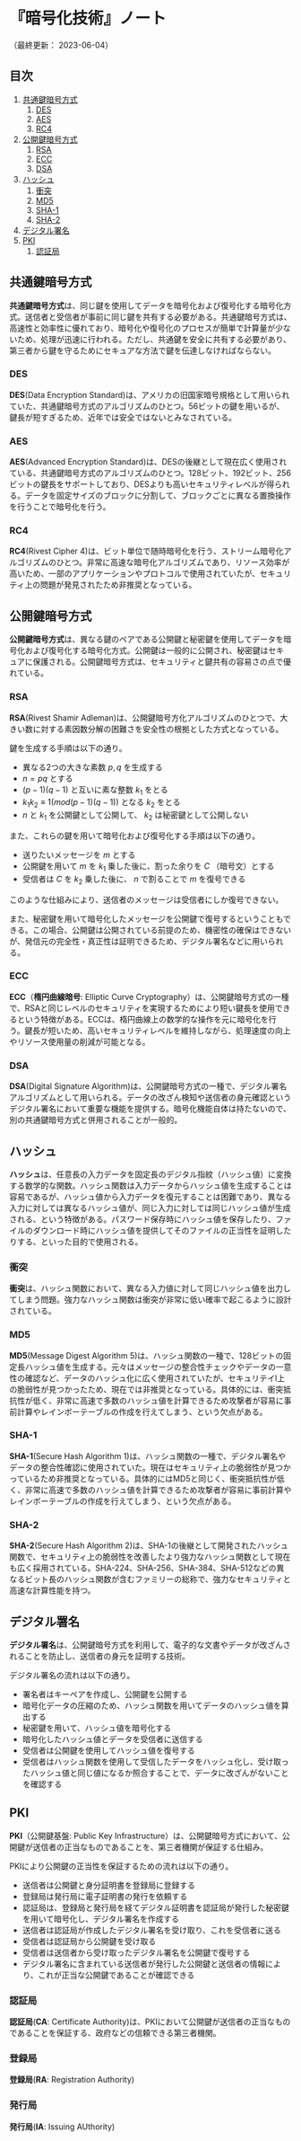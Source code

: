 # 『暗号化技術』ノート

（最終更新： 2023-06-04）


## 目次

1. [共通鍵暗号方式](#共通鍵暗号方式)
	1. [DES](#des)
	1. [AES](#aes)
	1. [RC4](#rc4)
1. [公開鍵暗号方式](#公開鍵暗号方式)
	1. [RSA](#rsa)
	1. [ECC](#ecc)
	1. [DSA](#dsa)
1. [ハッシュ](#ハッシュ)
	1. [衝突](#衝突)
	1. [MD5](#md5)
	1. [SHA-1](#sah-1)
	1. [SHA-2](#sah-2)
1. [デジタル署名](#デジタル署名)
1. [PKI](#pki)
	1. [認証局](#認証局)


## 共通鍵暗号方式

**共通鍵暗号方式**は、同じ鍵を使用してデータを暗号化および復号化する暗号化方式。送信者と受信者が事前に同じ鍵を共有する必要がある。共通鍵暗号方式は、高速性と効率性に優れており、暗号化や復号化のプロセスが簡単で計算量が少ないため、処理が迅速に行われる。ただし、共通鍵を安全に共有する必要があり、第三者から鍵を守るためにセキュアな方法で鍵を伝達しなければならない。

### DES

**DES**(Data Encryption Standard)は、アメリカの旧国家暗号規格として用いられていた、共通鍵暗号方式のアルゴリズムのひとつ。56ビットの鍵を用いるが、鍵長が短すぎるため、近年では安全ではないとみなされている。

### AES

**AES**(Advanced Encryption Standard)は、DESの後継として現在広く使用されている、共通鍵暗号方式のアルゴリズムのひとつ。128ビット、192ビット、256ビットの鍵長をサポートしており、DESよりも高いセキュリティレベルが得られる。データを固定サイズのブロックに分割して、ブロックごとに異なる置換操作を行うことで暗号化を行う。

### RC4

**RC4**(Rivest Cipher 4)は、ビット単位で随時暗号化を行う、ストリーム暗号化アルゴリズムのひとつ。非常に高速な暗号化アルゴリズムであり、リソース効率が高いため、一部のアプリケーションやプロトコルで使用されていたが、セキュリティ上の問題が発見されたため非推奨となっている。


## 公開鍵暗号方式

**公開鍵暗号方式**は、異なる鍵のペアである公開鍵と秘密鍵を使用してデータを暗号化および復号化する暗号化方式。公開鍵は一般的に公開され、秘密鍵はセキュアに保護される。公開鍵暗号方式は、セキュリティと鍵共有の容易さの点で優れている。

### RSA

**RSA**(Rivest Shamir Adleman)は、公開鍵暗号方化アルゴリズムのひとつで、大きい数に対する素因数分解の困難さを安全性の根拠とした方式となっている。

鍵を生成する手順は以下の通り。

- 異なる2つの大きな素数 $p, q$ を生成する
- $n = pq$ とする
- $(p - 1)(q - 1)$ と互いに素な整数 $k_1$ をとる
- $k_1 k_2 \equiv 1 (mod (p - 1)(q - 1))$ となる $k_2$ をとる
- $n$ と $k_1$ を公開鍵として公開して、 $k_2$ は秘密鍵として公開しない

また、これらの鍵を用いて暗号化および復号化する手順は以下の通り。

- 送りたいメッセージを $m$ とする
- 公開鍵を用いて $m$ を $k_1$ 乗した後に、割った余りを $C$ （暗号文）とする
- 受信者は $C$ を $k_2$ 乗した後に、 $n$ で割ることで $m$ を復号できる

このような仕組みにより、送信者のメッセージは受信者にしか復号できない。

また、秘密鍵を用いて暗号化したメッセージを公開鍵で復号するということもできる。この場合、公開鍵は公開されている前提のため、機密性の確保はできないが、発信元の完全性・真正性は証明できるため、デジタル署名などに用いられる。

### ECC

**ECC**（**楕円曲線暗号**: Elliptic Curve Cryptography）は、公開鍵暗号方式の一種で、RSAと同じレベルのセキュリティを実現するためにより短い鍵長を使用できるという特徴がある。ECCは、楕円曲線上の数学的な操作を元に暗号化を行う。鍵長が短いため、高いセキュリティレベルを維持しながら、処理速度の向上やリソース使用量の削減が可能となる。

### DSA

**DSA**(Digital Signature Algorithm)は、公開鍵暗号方式の一種で、デジタル署名アルゴリズムとして用いられる。データの改ざん検知や送信者の身元確認というデジタル署名において重要な機能を提供する。暗号化機能自体は持たないので、別の共通鍵暗号方式と併用されることが一般的。


## ハッシュ

**ハッシュ**は、任意長の入力データを固定長のデジタル指紋（ハッシュ値）に変換する数学的な関数。ハッシュ関数は入力データからハッシュ値を生成することは容易であるが、ハッシュ値から入力データを復元することは困難であり、異なる入力に対しては異なるハッシュ値が、同じ入力に対しては同じハッシュ値が生成される、という特徴がある。パスワード保存時にハッシュ値を保存したり、ファイルのダウンロード時にハッシュ値を提供してそのファイルの正当性を証明したりする、といった目的で使用される。

### 衝突

**衝突**は、ハッシュ関数において、異なる入力値に対して同じハッシュ値を出力してしまう問題。強力なハッシュ関数は衝突が非常に低い確率で起こるように設計されている。

### MD5

**MD5**(Message Digest Algorithm 5)は、ハッシュ関数の一種で、128ビットの固定長ハッシュ値を生成する。元々はメッセージの整合性チェックやデータの一意性の確認など、データのハッシュ化に広く使用されていたが、セキュリテイl上の脆弱性が見つかったため、現在では非推奨となっている。具体的には、衝突抵抗性が低く、非常に高速で多数のハッシュ値を計算できるため攻撃者が容易に事前計算やレインボーテーブルの作成を行えてしまう、という欠点がある。

### SHA-1

**SHA-1**(Secure Hash Algorithm 1)は、ハッシュ関数の一種で、デジタル署名やデータの整合性確認に使用されていた。現在はセキュリティ上の脆弱性が見つかっているため非推奨となっている。具体的にはMD5と同じく、衝突抵抗性が低く、非常に高速で多数のハッシュ値を計算できるため攻撃者が容易に事前計算やレインボーテーブルの作成を行えてしまう、という欠点がある。

### SHA-2

**SHA-2**(Secure Hash Algorithm 2)は、SHA-1の後継として開発されたハッシュ関数で、セキュリティ上の脆弱性を改善したより強力なハッシュ関数として現在も広く採用されている。SHA-224、SHA-256、SHA-384、SHA-512などの異なるビット長のハッシュ関数が含むファミリーの総称で、強力なセキュリティと高速な計算性能を持つ。


## デジタル署名

**デジタル署名**は、公開鍵暗号方式を利用して、電子的な文書やデータが改ざんされることを防止し、送信者の身元を証明する技術。

デジタル署名の流れは以下の通り。

- 署名者はキーペアを作成し、公開鍵を公開する
- 暗号化データの圧縮のため、ハッシュ関数を用いてデータのハッシュ値を算出する
- 秘密鍵を用いて、ハッシュ値を暗号化する
- 暗号化したハッシュ値とデータを受信者に送信する
- 受信者は公開鍵を使用してハッシュ値を復号する
- 受信者はハッシュ関数を使用して受信したデータをハッシュ化し、受け取ったハッシュ値と同じ値になるか照合することで、データに改ざんがないことを確認する


## PKI

**PKI**（公開鍵基盤: Public Key Infrastructure）は、公開鍵暗号方式において、公開鍵が送信者の正当なものであることを、第三者機関が保証する仕組み。

PKIにより公開鍵の正当性を保証するための流れは以下の通り。

- 送信者は公開鍵と身分証明書を登録局に登録する
- 登録局は発行局に電子証明書の発行を依頼する
- 認証局は、登録局と発行局を経てデジタル証明書を認証局が発行した秘密鍵を用いて暗号化し、デジタル署名を作成する
- 送信者は認証局が作成したデジタル署名を受け取り、これを受信者に送る
- 受信者は認証局から公開鍵を受け取る
- 受信者は送信者から受け取ったデジタル署名を公開鍵で復号する
- デジタル署名に含まれている送信者が発行した公開鍵と送信者の情報により、これが正当な公開鍵であることが確認できる

### 認証局

**認証局**(**CA**: Certificate Authority)は、PKIにおいて公開鍵が送信者の正当なものであることを保証する、政府などの信頼できる第三者機関。

### 登録局

**登録局**(**RA**: Registration Authority)

### 発行局

**発行局**(**IA**: Issuing AUthority)
